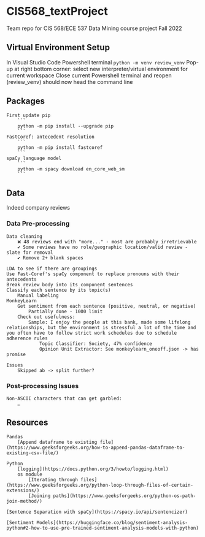 # CIS568_textProject
Team repo for CIS 568/ECE 537 Data Mining course project Fall 2022

## Virtual Environment Setup
In Visual Studio Code
    Powershell terminal
        ```
        python -m venv review_venv
        ```
    Pop-up at right bottom corner: select new interpreter/virtual environment for current workspace
    Close current Powershell terminal and reopen
        (review_venv) should now head the command line
    
## Packages
    First update pip
        ```
        python -m pip install --upgrade pip
        ```
    FastCoref: antecedent resolution
        ```
        python -m pip install fastcoref
        ```
    spaCy language model
        ```
        python -m spacy download en_core_web_sm
        ```

## Data 
Indeed company reviews

### Data Pre-processing
    Data cleaning 
        ❌ 48 reviews end with "more..." - most are probably irretrievable 
        ✔ Some reviews have no role/geographic location/valid review - slate for removal
        ✔ Remove 2+ blank spaces
    
    LDA to see if there are groupings
    Use Fast-Coref's spaCy component to replace pronouns with their antecedents
    Break review body into its component sentences
    Classify each sentence by its topic(s)
        Manual labeling
    MonkeyLearn
        Get sentiment from each sentence (positive, neutral, or negative)
            Partially done - 1000 limit
        Check out usefulness:
            Sample: I enjoy the people at this bank, made some lifelong relationships, but the environment is stressful a lot of the time and you often have to follow strict work schedules due to schedule adherence rules
                Topic Classifier: Society, 47% confidence
                Opinion Unit Extractor: See monkeylearn_oneoff.json -> has promise
    
    Issues
        Skipped ab -> split further?

### Post-processing Issues
    Non-ASCII characters that can get garbled:
        …

## Resources
    Pandas
        [Append dataframe to existing file](https://www.geeksforgeeks.org/how-to-append-pandas-dataframe-to-existing-csv-file/)

    Python 
        [logging](https://docs.python.org/3/howto/logging.html)
        os module
            [Iterating through files](https://www.geeksforgeeks.org/python-loop-through-files-of-certain-extensions/)
            [Joining paths](https://www.geeksforgeeks.org/python-os-path-join-method/)

    [Sentence Separation with spaCy](https://spacy.io/api/sentencizer)

    [Sentiment Models](https://huggingface.co/blog/sentiment-analysis-python#2-how-to-use-pre-trained-sentiment-analysis-models-with-python)